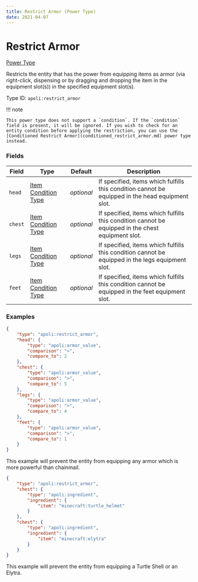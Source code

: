 ```yaml
---
title: Restrict Armor (Power Type)
date: 2021-04-07
---
```


# Restrict Armor

[Power Type](../power_types.md)

Restricts the entity that has the power from equipping items as armor (via right-click, dispensing or by dragging and dropping the item in the equipment slot(s)) in the specified equipment slot(s).

Type ID: `apoli:restrict_armor`

!!! note

    This power type does not support a `condition`. If the `condition` field is present, it will be ignored. If you wish to check for an entity condition before applying the restriction, you can use the [Conditioned Restrict Armor](conditioned_restrict_armor.md) power type instead.

### Fields

Field  | Type | Default | Description
-------|------| --------|------------
`head` | [Item Condition Type](../item_condition_types.md) | _optional_ | If specified, items which fulfills this condition cannot be equipped in the head equipment slot.
`chest` | [Item Condition Type](../item_condition_types.md) | _optional_ | If specified, items which fulfills this condition cannot be equipped in the chest equipment slot.
`legs` | [Item Condition Type](../item_condition_types.md) | _optional_ | If specified, items which fulfills this condition cannot be equipped in the legs equipment slot.
`feet` | [Item Condition Type](../item_condition_types.md) | _optional_ | If specified, items which fulfills this condition cannot be equipped in the feet equipment slot.

### Examples

```json
{
	"type": "apoli:restrict_armor",
	"head": {
		"type": "apoli:armor_value",
		"comparison": ">",
		"compare_to": 2
	},
	"chest": {
		"type": "apoli:armor_value",
		"comparison": ">",
		"compare_to": 5
	},
	"legs": {
		"type": "apoli:armor_value",
		"comparison": ">",
		"compare_to": 4
	},
	"feet": {
		"type": "apoli:armor_value",
		"comparison": ">",
		"compare_to": 1
	}
}
```

This example will prevent the entity from equipping any armor which is more powerful than chainmail.

```json
{
	"type": "apoli:restrict_armor",
	"chest": {
		"type": "apoli:ingredient",
		"ingredient": {
			"item": "minecraft:turtle_helmet"
		}
	},
	"chest": {
		"type": "apoli:ingredient",
		"ingredient": {
			"item": "minecraft:elytra"
		}
	}
}
```

This example will prevent the entity from equipping a Turtle Shell or an Elytra.
